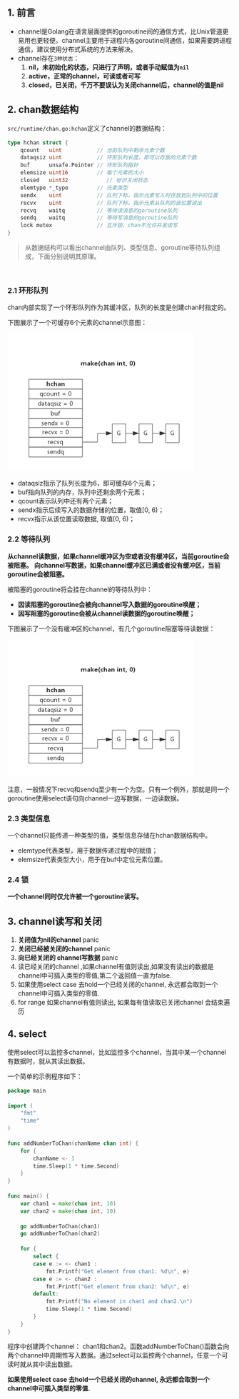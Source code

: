 ## 1. 前言

- channel是Golang在语言层面提供的goroutine间的通信方式，比Unix管道更易用也更轻便。channel主要用于进程内各goroutine间通信，如果需要跨进程通信，建议使用分布式系统的方法来解决。
- channel存在`3种状态`：
  1. **nil，未初始化的状态，只进行了声明，或者手动赋值为`nil`**
  2. **active，正常的channel，可读或者可写**
  3. **closed，已关闭，千万不要误认为关闭channel后，channel的值是nil**

## 2. chan数据结构

`src/runtime/chan.go:hchan`定义了channel的数据结构：

```go
type hchan struct {
    qcount   uint           // 当前队列中剩余元素个数
    dataqsiz uint           // 环形队列长度，即可以存放的元素个数
    buf      unsafe.Pointer // 环形队列指针
    elemsize uint16         // 每个元素的大小
    closed   uint32            // 标识关闭状态
    elemtype *_type         // 元素类型
    sendx    uint           // 队列下标，指示元素写入时存放到队列中的位置
    recvx    uint           // 队列下标，指示元素从队列的该位置读出
    recvq    waitq          // 等待读消息的goroutine队列
    sendq    waitq          // 等待写消息的goroutine队列
    lock mutex              // 互斥锁，chan不允许并发读写
}
```

> 从数据结构可以看出channel由队列、类型信息、goroutine等待队列组成，下面分别说明其原理。

​	

### 2.1 环形队列

chan内部实现了一个环形队列作为其缓冲区，队列的长度是创建chan时指定的。

下图展示了一个可缓存6个元素的channel示意图：

![null](https://raw.githubusercontent.com/daniuEvan/pictrues/main/Typora/m_f48c37e012c38de53aeb532c993b6d2d_r.png)

- dataqsiz指示了队列长度为6，即可缓存6个元素；
- buf指向队列的内存，队列中还剩余两个元素；
- qcount表示队列中还有两个元素；
- sendx指示后续写入的数据存储的位置，取值[0, 6)；
- recvx指示从该位置读取数据, 取值[0, 6)；

### 2.2 等待队列

**从channel读数据，如果channel缓冲区为空或者没有缓冲区，当前goroutine会被阻塞。**
**向channel写数据，如果channel缓冲区已满或者没有缓冲区，当前goroutine会被阻塞。**

被阻塞的goroutine将会挂在channel的等待队列中：

- **因读阻塞的goroutine会被向channel写入数据的goroutine唤醒；**
- **因写阻塞的goroutine会被从channel读数据的goroutine唤醒；**

下图展示了一个没有缓冲区的channel，有几个goroutine阻塞等待读数据：

![null](https://raw.githubusercontent.com/daniuEvan/pictrues/main/Typora/m_f48c37e012c38de53aeb532c993b6d2d_r.png)

注意，一般情况下recvq和sendq至少有一个为空。只有一个例外，那就是同一个goroutine使用select语句向channel一边写数据，一边读数据。

### 2.3 类型信息

一个channel只能传递一种类型的值，类型信息存储在hchan数据结构中。

- elemtype代表类型，用于数据传递过程中的赋值；
- elemsize代表类型大小，用于在buf中定位元素位置。

### 2.4 锁

**一个channel同时仅允许被一个goroutine读写。**

## 3. channel读写和关闭

1. **关闭值为nil的channel**   panic
2. **关闭已经被关闭的channel**  panic
3. **向已经关闭的 channel写数据**  panic
4. 读已经关闭的channel ,如果channel有值则读出,如果没有读出的数据是 channel中可插入类型的零值,第二个返回值一直为false.
5. 如果使用select case 去hold一个已经关闭的channel, 永远都会取到一个channel中可插入类型的零值.
6. for range 如果channel有值则读出, 如果每有值读取已关闭channel 会结束遍历

## 4. select

使用select可以监控多channel，比如监控多个channel，当其中某一个channel有数据时，就从其读出数据。

一个简单的示例程序如下：

```go
package main

import (
    "fmt"
    "time"
)

func addNumberToChan(chanName chan int) {
    for {
        chanName <- 1
        time.Sleep(1 * time.Second)
    }
}

func main() {
    var chan1 = make(chan int, 10)
    var chan2 = make(chan int, 10)

    go addNumberToChan(chan1)
    go addNumberToChan(chan2)

    for {
        select {
        case e := <- chan1 :
            fmt.Printf("Get element from chan1: %d\n", e)
        case e := <- chan2 :
            fmt.Printf("Get element from chan2: %d\n", e)
        default:
            fmt.Printf("No element in chan1 and chan2.\n")
            time.Sleep(1 * time.Second)
        }
    }
}
```

程序中创建两个channel： chan1和chan2。函数addNumberToChan()函数会向两个channel中周期性写入数据。通过select可以监控两个channel，任意一个可读时就从其中读出数据。

**如果使用select case 去hold一个已经关闭的channel, 永远都会取到一个channel中可插入类型的零值.**